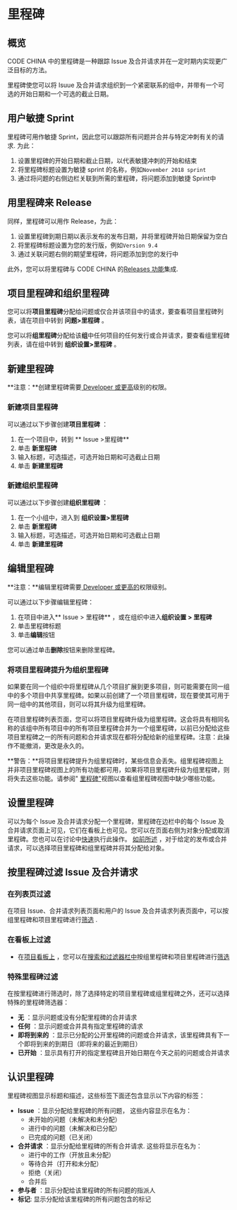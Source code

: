 # 里程碑[](#milestone "Permalink")

## 概览[](#overview "Permalink")

CODE CHINA 中的里程碑是一种跟踪 Issue 及合并请求并在一定时期内实现更广泛目标的方法。

里程碑使您可以将 Isuue 及合并请求组织到一个紧密联系的组中，并带有一个可选的开始日期和一个可选的截止日期。

## 用户敏捷 Sprint[](#milestones-as-agile-sprints "Permalink")

里程碑可用作敏捷 Sprint，因此您可以跟踪所有问题并合并与特定冲刺有关的请求. 为此：

1.  设置里程碑的开始日期和截止日期，以代表敏捷冲刺的开始和结束
2.  将里程碑标题设置为敏捷 sprint 的名称，例如`November 2018 sprint` 
3.  通过将问题的右侧边栏关联到所需的里程碑，将问题添加到敏捷 Sprint中

## 用里程碑来 Release[](#milestones-as-releases "Permalink")

同样，里程碑可以用作 Release，为此：

1.  设置里程碑到期日期以表示发布的发布日期，并将里程碑开始日期保留为空白
2.  将里程碑标题设置为您的发行版，例如`Version 9.4` 
3.  通过关联问题右侧的期望里程碑，将问题添加到您的发行中

此外，您可以将里程碑与 CODE CHINA 的[Releases 功能](/docs/user/project/releases#associate-milestones-with-a-release)集成.

## 项目里程碑和组织里程碑[](#project-milestones-and-group-milestones "Permalink")

您可以将**项目里程碑**分配给问题或仅合并该项目中的请求，要查看项目里程碑列表，请在项目中转到 **问题>里程碑** 。

您可以将**组里程碑**分配给该**组**中任何项目的任何发行或合并请求，要查看组里程碑列表，请在组中转到 **组织设置>里程碑** 。

## 新建里程碑[](#creating-milestones "Permalink")

**注意：**创建里程碑需要[ Developer 或更高](/docs/user/permissions)级别的权限。

### 新建项目里程碑[](#new-project-milestone "Permalink")

可以通过以下步骤创建**项目里程碑** ：

1.  在一个项目中，转到 ** Issue >里程碑** 
2.  单击 **新里程碑**
3.  输入标题，可选描述，可选开始日期和可选截止日期
4.  单击 **新建里程碑**

### 新建组织里程碑[](#new-group-milestone "Permalink")

可以通过以下步骤创建**组织里程碑** ：

1.  在一个小组中，进入到 **组织设置>里程碑** 
2.  单击 **新里程碑**
3.  输入标题，可选描述，可选开始日期和可选截止日期
4.  单击 **新建里程碑**

## 编辑里程碑[](#editing-milestones "Permalink")

**注意：**编辑里程碑需要[ Developer 或更高的](/docs/user/permissions)权限级别。

可以通过以下步骤编辑里程碑：

1.  在项目中进入** Issue > 里程碑** ，或在组织中进入**组织设置 > 里程碑**
2.  单击里程碑标题
3.  单击**编辑**按钮

您可以通过单击**删除**按钮来删除里程碑。

### 将项目里程碑提升为组织里程碑[](#promoting-project-milestones-to-group-milestones "Permalink")

如果要在同一个组织中将里程碑从几个项目扩展到更多项目，则可能需要在同一组中的多个项目中共享里程碑。如果以前创建了一个项目里程碑，现在要使其可用于同一组中的其他项目，则可以将其升级为组里程碑。

在项目里程碑列表页面，您可以将项目里程碑升级为组里程碑。这会将具有相同名称的该组中所有项目中的所有项目里程碑合并为一个组里程碑，以前已分配给这些项目里程碑之一的所有问题和合并请求现在都将分配给新的组里程碑。注意：此操作不能撤消，更改是永久的。

**警告：**将项目里程碑提升为组里程碑时，某些信息会丢失。组里程碑视图上并非项目里程碑视图上的所有功能都可用，如果将项目里程碑升级为组里程碑，则将失去这些功能。请参阅" [里程碑"](#认识里程碑)视图以查看组里程碑视图中缺少哪些功能。

## 设置里程碑[](#assigning-milestones-from-the-sidebar "Permalink")

可以为每个 Issue 及合并请求分配一个里程碑，里程碑在边栏中的每个 Issue 及合并请求页面上可见，它们在看板上也可见。您可以在页面右侧为对象分配或取消里程碑。您也可以在讨论中[快速](/docs/user/project/quick-actions)执行此操作。 [如前所述](#项目里程碑和组织里程碑) ，对于给定的发布或合并请求，可以选择项目里程碑和组里程碑并将其分配给对象。

## 按里程碑过滤 Issue 及合并请求[](#filtering-issues-and-merge-requests-by-milestone "Permalink")

### 在列表页过滤[](#filtering-in-list-pages "Permalink")

在项目 Issue、合并请求列表页面和用户的 Issue 及合并请求列表页面中，可以按组里程碑和项目里程碑进行[筛选](/docs/user/search#issues-and-merge-requests) .

### 在看板上过滤[](#filtering-in-issue-boards "Permalink")

*   在[项目看板上](/docs/user/project/kanban) ，您可以在[搜索和过滤器栏中](/docs/user/search#issue-boards)按组里程碑和项目里程碑进行[筛选](/docs/user/search#看板) 

### 特殊里程碑过滤[](#special-milestone-filters "Permalink")

在按里程碑进行筛选时，除了选择特定的项目里程碑或组里程碑之外，还可以选择特殊的里程碑筛选器：

*   **无** ：显示问题或没有分配里程碑的合并请求
*   **任何** ：显示问题或合并具有指定里程碑的请求
*   **即将到来的** ：显示已分配的公开里程碑的问题或合并请求，该里程碑具有下一个即将到来的到期日（即将来的最近到期日）
*   **已开始** ：显示具有打开的指定里程碑且开始日期在今天之前的问题或合并请求

## 认识里程碑[](#milestone-view "Permalink")

里程碑视图显示标题和描述，这些标签下面还包含显示以下内容的标签：

*   **Issue** ：显示分配给里程碑的所有问题， 这些内容显示在名为：
    *   未开始的问题（未解决和未分配）
    *   进行中的问题（未解决和已分配）
    *   已完成的问题（已关闭）
*   **合并请求** ：显示分配给里程碑的所有合并请求. 这些将显示在名为：
    *   进行中的工作（开放且未分配）
    *   等待合并（打开和未分配）
    *   拒绝（关闭）
    *   合并后
*   **参与者** ：显示分配给该里程碑的所有问题的指派人
*   **标记**: 显示分配给该里程碑的所有问题包含的标记